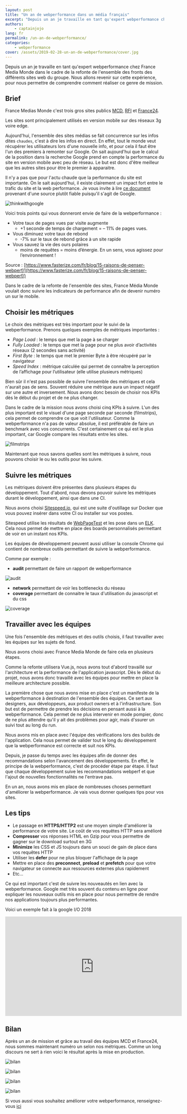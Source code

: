 ```yaml
---
layout: post
title: "Un an de webperformance dans un média français"
excerpt: "Depuis un an je travaille en tant qu'expert webperformance chez France Medias Monde dans le cadre de la refonte de l'ensemble des fronts des différents sites web du groupe. Nous allons revenir sur cette expérience, pour nous permettre de comprendre comment réaliser ce genre de mission."
authors:
    - captainjojo
lang: fr
permalink: /un-an-de-webperformance/
categories:
    - webperformance
cover: /assets/2019-02-28-un-an-de-webperformance/cover.jpg
---
```


Depuis un an je travaille en tant qu'expert webperformance chez France Media Monde dans le cadre de la refonte de l'ensemble des fronts des différents sites web du groupe. Nous allons revenir sur cette expérience, pour nous permettre de comprendre comment réaliser ce genre de mission.

## Brief

France Medias Monde c'est trois gros sites publics [MCD](https://www.mc-doualiya.com/), [RFI](http://www.rfi.fr/) et [France24](https://www.france24.com/fr/).

Les sites sont principalement utilisés en version mobile sur des réseaux 3g voire edge.

Aujourd'hui, l'ensemble des sites médias se fait concurrence sur les infos dites `chaudes`, c'est à dire les infos en direct. En effet, tout le monde veut récupérer les utilisateurs lors d'une nouvelle info, et pour cela il faut être l'un des premiers à remonter sur Google. On sait aujourd'hui que le calcul de la position dans la recherche Google prend en compte la performance du site en version mobile avec peu de réseau. Le but est donc d'être meilleur que les autres sites pour être le premier à apparaitre.

Il n'y a pas que pour l'actu chaude que la performance du site est importante. On le sait aujourd'hui, il existe clairement un impact fort entre le trafic du site et la web performance. Je vous invite à lire [ce document](https://www.thinkwithgoogle.com/marketing-resources/data-measurement/mobile-page-speed-new-industry-benchmarks/) provenant d'une source plutôt fiable puisqu'il s'agit de Google.

![thinkwithgoogle]({{site.baseurl}}/assets/2019-02-28-un-an-de-webperformance/image1.jpg)

Voici trois points qui vous donneront envie de faire de la webperformance :

- Votre taux de pages vues par visite augmente
    - +1 seconde de temps de chargement = – 11% de pages vues.
- Vous diminuez votre taux de rebond
    - -7% sur le taux de rebond grâce à un site rapide
- Vous sauvez la vie des ours polaires
    - moins de requêtes = moins d’énergie. En un sens, vous agissez pour l’environnement !

Source : [https://www.fasterize.com/fr/blog/15-raisons-de-penser-webperf/](https://www.fasterize.com/fr/blog/15-raisons-de-penser-webperf/)

Dans le cadre de la refonte de l'ensemble des sites, France Média Monde voulait donc suivre les indicateurs de performance afin de devenir numéro un sur le mobile.

## Choisir les métriques

Le choix des métriques est très important pour le suivi de la webperformance.
Prenons quelques exemples de métriques importantes :

- *Page Load* : le temps que met la page à se charger
- *Fully Loaded* : le temps que met la page pour ne plus avoir d’activités réseaux (2 secondes sans activité)
- *First Byte* : le temps que met le premier Byte à être récupéré par le navigateur
- *Speed Index* : métrique calculée qui permet de connaître la perception de l’affichage pour l’utilisateur (elle utilise plusieurs métriques)

Bien sûr il n'est pas possible de suivre l'ensemble des métriques et cela n'aurait pas de sens. Souvent réduire une métrique aura un impact négatif sur une autre et inversement. Nous avons donc besoin de choisir nos KPIs dès le début du projet et de ne plus changer.

Dans le cadre de la mission nous avons choisi cinq KPIs à suivre. L'un des plus important est le visuel d'une page seconde par seconde (filmstrips), cela permet de comprendre ce que voit l'utilisateur. Comme la webperformance n'a pas de valeur absolue, il est préférable de faire un benchmark avec vos concurrents. C'est certainement ce qui est le plus important, car Google compare les résultats entre les sites.

![filmstrips]({{site.baseurl}}/assets/2019-02-28-un-an-de-webperformance/image2.png)

Maintenant que nous savons quelles sont les métriques à suivre, nous pouvons choisir le ou les outils pour les suivre.

## Suivre les métriques

Les métriques doivent être présentes dans plusieurs étapes du développement. Tout d'abord, nous devons pouvoir suivre les métriques durant le développement, ainsi que dans une CI.

Nous avons choisi [Sitespeed.io](https://www.sitespeed.io/), qui est une suite d'outillage sur Docker que vous pouvez insérer dans votre CI ou installer sur vos postes.

Sitespeed utilise les résultats de [WebPageTest](https://www.sitespeed.io/documentation/sitespeed.io/webpagetest/) et les pose dans un [ELK](https://www.elastic.co/fr/elk-stack). Cela nous permet de mettre en place des boards personnalisés permettant de voir en un instant nos KPIs.

Les équipes de développement peuvent aussi utiliser la console Chrome qui contient de nombreux outils permettant de suivre la webperformance.

Comme par exemple :

- **audit** permettant de faire un rapport de webperformance

![audit]({{site.baseurl}}/assets/2019-02-28-un-an-de-webperformance/image3.png)

- **network** permettant de voir les bottlenecks du réseau
- **coverage** permettant de connaitre le taux d'utilisation du javascript et du css

![coverage]({{site.baseurl}}/assets/2019-02-28-un-an-de-webperformance/image4.png)

## Travailler avec les équipes

Une fois l'ensemble des métriques et des outils choisis, il faut travailler avec les équipes sur les sujets de fond.

Nous avons choisi avec France Media Monde de faire cela en plusieurs étapes.

Comme la refonte utilisera Vue.js, nous avons tout d'abord travaillé sur l'architecture et la performance de l'application javascript. Dès le début du projet, nous avons donc travaillé avec les équipes pour mettre en place la meilleure architecture possible.

La première chose que nous avons mise en place c'est un manifeste de la webperformance à destination de l'ensemble des équipes. Ce sert aux designers, aux développeurs, aux product owners et à l'infrastructure. Son but est de permettre de prendre les décisions en pensant aussi à la webperformance. Cela permet de ne plus intervenir en mode pompier, donc de ne plus attendre qu'il y ait des problèmes pour agir, mais d'ssurer un suivi tout au long du run.

Nous avons mis en place avec l'équipe des vérifications lors des builds de l'application. Cela nous permet de valider tout le long du développement que la webperformance est correcte et suit nos KPIs.

Depuis, je passe du temps avec les équipes afin de donner des recommandations selon l'avancement des développements. En effet, le principe de la webperformance, c'est de procéder étape par étape. Il faut que chaque développement suive les recommandations webperf et que l'ajout de nouvelles fonctionnalités ne l'entrave pas.

En un an, nous avons mis en place de nombreuses choses permettant d'améliorer la webperformance. Je vais vous donner quelques tips pour vos sites.

## Les tips

- Le passage en **HTTPS/HTTP2** est une moyen simple d'améliorer la performance de votre site. Le coût de vos requêtes HTTP sera amélioré
- **Compresser** vos réponses HTML en Gzip pour vous permettre de gagner sur le download surtout en 3G
- **Minimize** les CSS et JS toujours dans un souci de gain de place dans vos requêtes HTTP
- Utiliser les **defer** pour ne plus bloquer l'affichage de la page
- Mettre en place des **preconnect**, **preload** et **prefetch** pour que votre navigateur se connecte aux ressources externes plus rapidement
- Etc...

Ce qui est important c'est de suivre les nouveautés en lien avec la webperformance. Google met très souvent du contenu en ligne pour expliquer les nouveaux outils mis en place pour nous permettre de rendre nos applications toujours plus performantes.

Voici un exemple fait à la google I/O 2018

<iframe width="560" height="315" src="https://www.youtube.com/embed/Mv-l3-tJgGk" frameborder="0" allow="accelerometer; autoplay; encrypted-media; gyroscope; picture-in-picture" allowfullscreen></iframe>

## Bilan

Après un an de mission et grâce au travail des équipes MCD et France24, nous sommes maintenant numéro un selon nos métriques. Comme un long discours ne sert à rien voici le résultat après la mise en production.

![bilan]({{site.baseurl}}/assets/2019-02-28-un-an-de-webperformance/image5.png)

![bilan]({{site.baseurl}}/assets/2019-02-28-un-an-de-webperformance/image6.png)

![bilan]({{site.baseurl}}/assets/2019-02-28-un-an-de-webperformance/image7.png)

![bilan]({{site.baseurl}}/assets/2019-02-28-un-an-de-webperformance/image8.png)


Si vous aussi vous souhaitez améliorer votre webperformance, renseignez-vous [ici](https://eleven-labs.com/accompagnement-sur-mesure/audit-et-expertise)
